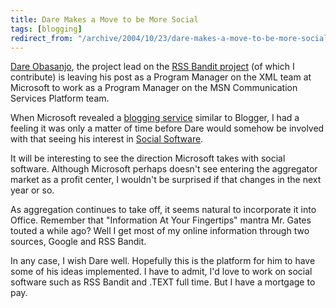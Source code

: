 ```yaml
---
title: Dare Makes a Move to be More Social
tags: [blogging]
redirect_from: "/archive/2004/10/23/dare-makes-a-move-to-be-more-social.aspx/"
---
```


[Dare Obasanjo](http://www.25hoursaday.com/weblog/), the project lead on
the [RSS Bandit project](http://www.rssbandit.org/) (of which I
contribute) is leaving his post as a Program Manager on the XML team at
Microsoft to work as a Program Manager on the MSN Communication Services
Platform team.

When Microsoft revealed a [blogging service](http://spaces.msn.com/)
similar to Blogger, I had a feeling it was only a matter of time before
Dare would somehow be involved with that seeing his interest in [Social
Software](http://www.25hoursaday.com/weblog/PermaLink.aspx?guid=06ff2206-27a3-4d55-81d8-bbee37073d6d).

It will be interesting to see the direction Microsoft takes with social
software. Although Microsoft perhaps doesn't see entering the aggregator
market as a profit center, I wouldn't be surprised if that changes in
the next year or so.

As aggregation continues to take off, it seems natural to incorporate it
into Office. Remember that "Information At Your Fingertips" mantra Mr.
Gates touted a while ago? Well I get most of my online information
through two sources, Google and RSS Bandit.

In any case, I wish Dare well. Hopefully this is the platform for him to
have some of his ideas implemented. I have to admit, I'd love to work on
social software such as RSS Bandit and .TEXT full time. But I have a
mortgage to pay.

